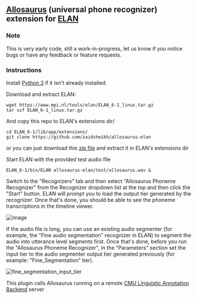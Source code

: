 ## [Allosaurus](https://github.com/xinjli/allosaurus/) (universal phone recognizer) extension for [ELAN](https://archive.mpi.nl/tla/elan)

###  Note

This is very early code, still a work-in-progress, let us know if you notice bugs or have any feedback or feature requests.

### Instructions

Install [Python 3](https://www.python.org/downloads/) if it isn't already installed.

Download and extract ELAN:
```
wget https://www.mpi.nl/tools/elan/ELAN_6-1_linux.tar.gz
tar xzf ELAN_6-1_linux.tar.gz
```

And copy this repo to ELAN's extensions dir/
```
cd ELAN_6-1/lib/app/extensions/
git clone https://github.com/zaidsheikh/allosaurus-elan
```
or you can just download this [zip file](https://github.com/zaidsheikh/allosaurus-elan/archive/refs/heads/dev.zip) and extract it in ELAN's extensions dir

Start ELAN with the provided test audio file

`ELAN_6-1/bin/ELAN allosaurus-elan/test/allosaurus.wav &`

Switch to the "Recognizers" tab and then select "Allosaurus Phoneme Recognizer" from the Recognizer dropdown list at the top and then click the "Start" button. ELAN will prompt you to load the output tier generated by the recognizer. Once that's done, you should be able to see the phoneme transcriptions in the timeline viewer.

![image](https://user-images.githubusercontent.com/2358298/124541645-da0adf80-ddef-11eb-8bb6-4a26713545a6.png)

If the audio file is long, you can use an existing audio segmenter (for example, the "Fine audio segmentation" recognizer in ELAN) to segment the audio into utterance level segments first. Once that's done, before you run the "Allosaurus Phoneme Recognizer", in the "Parameters" section set the input tier to the audio segmenter output tier generated previously (for example: "Fine_Segmentation" tier).

![fine_segmentation_input_tier](https://user-images.githubusercontent.com/2358298/126795420-00efc527-d2b8-40c2-8122-0cb37c4c1cfb.png)


This plugin calls Allosaurus running on a remote [CMU Linguistic Annotation Backend](https://github.com/neulab/cmulab) server
